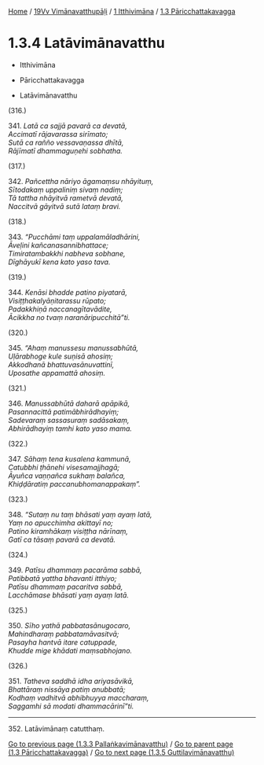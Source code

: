 
[Home](/) / [19Vv Vimānavatthupāḷi](../../../19Vv.md) / [1 Itthivimāna](../../1.md) / [1.3 Pāricchattakavagga](../1.3.md)

# 1.3.4 Latāvimānavatthu

* Itthivimāna

* Pāricchattakavagga

* Latāvimānavatthu

(316.)

341\. _Latā ca sajjā pavarā ca devatā,_  
_Accimatī rājavarassa sirīmato;_  
_Sutā ca rañño vessavaṇassa dhītā,_  
_Rājīmatī dhammaguṇehi sobhatha._  


(317.)

342\. _Pañcettha nāriyo āgamaṃsu nhāyituṃ,_  
_Sītodakaṃ uppaliniṃ sivaṃ nadiṃ;_  
_Tā tattha nhāyitvā rametvā devatā,_  
_Naccitvā gāyitvā sutā lataṃ bravi._  


(318.)

343\. _“Pucchāmi taṃ uppalamāladhārini,_  
_Āveḷini kañcanasannibhattace;_  
_Timiratambakkhi nabheva sobhane,_  
_Dīghāyukī kena kato yaso tava._  


(319.)

344\. _Kenāsi bhadde patino piyatarā,_  
_Visiṭṭhakalyāṇitarassu rūpato;_  
_Padakkhiṇā naccanagītavādite,_  
_Ācikkha no tvaṃ naranāripucchitā”ti._  


(320.)

345\. _“Ahaṃ manussesu manussabhūtā,_  
_Uḷārabhoge kule suṇisā ahosiṃ;_  
_Akkodhanā bhattuvasānuvattinī,_  
_Uposathe appamattā ahosiṃ._  


(321.)

346\. _Manussabhūtā daharā apāpikā,_  
_Pasannacittā patimābhirādhayiṃ;_  
_Sadevaraṃ sassasuraṃ sadāsakaṃ,_  
_Abhirādhayiṃ tamhi kato yaso mama._  


(322.)

347\. _Sāhaṃ tena kusalena kammunā,_  
_Catubbhi ṭhānehi visesamajjhagā;_  
_Āyuñca vaṇṇañca sukhaṃ balañca,_  
_Khiḍḍāratiṃ paccanubhomanappakaṃ”._  


(323.)

348\. _“Sutaṃ nu taṃ bhāsati yaṃ ayaṃ latā,_  
_Yaṃ no apucchimha akittayī no;_  
_Patino kiramhākaṃ visiṭṭha nārīnaṃ,_  
_Gatī ca tāsaṃ pavarā ca devatā._  


(324.)

349\. _Patīsu dhammaṃ pacarāma sabbā,_  
_Patibbatā yattha bhavanti itthiyo;_  
_Patīsu dhammaṃ pacaritva sabbā,_  
_Lacchāmase bhāsati yaṃ ayaṃ latā._  


(325.)

350\. _Sīho yathā pabbatasānugocaro,_  
_Mahindharaṃ pabbatamāvasitvā;_  
_Pasayha hantvā itare catuppade,_  
_Khudde mige khādati maṃsabhojano._  


(326.)

351\. _Tatheva saddhā idha ariyasāvikā,_  
_Bhattāraṃ nissāya patiṃ anubbatā;_  
_Kodhaṃ vadhitvā abhibhuyya maccharaṃ,_  
_Saggamhi sā modati dhammacārinī”ti._  


---

352\. Latāvimānaṃ catutthaṃ.



[Go to previous page (1.3.3 Pallaṅkavimānavatthu)](1.3.3.md) / [Go to parent page (1.3 Pāricchattakavagga)](../1.3.md) / [Go to next page (1.3.5 Guttilavimānavatthu)](1.3.5.md)


